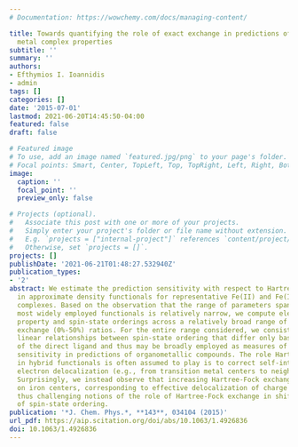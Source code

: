 ```yaml
---
# Documentation: https://wowchemy.com/docs/managing-content/

title: Towards quantifying the role of exact exchange in predictions of transition
  metal complex properties
subtitle: ''
summary: ''
authors:
- Efthymios I. Ioannidis
- admin
tags: []
categories: []
date: '2015-07-01'
lastmod: 2021-06-20T14:45:50-04:00
featured: false
draft: false

# Featured image
# To use, add an image named `featured.jpg/png` to your page's folder.
# Focal points: Smart, Center, TopLeft, Top, TopRight, Left, Right, BottomLeft, Bottom, BottomRight.
image:
  caption: ''
  focal_point: ''
  preview_only: false

# Projects (optional).
#   Associate this post with one or more of your projects.
#   Simply enter your project's folder or file name without extension.
#   E.g. `projects = ["internal-project"]` references `content/project/deep-learning/index.md`.
#   Otherwise, set `projects = []`.
projects: []
publishDate: '2021-06-21T01:48:27.532940Z'
publication_types:
- '2'
abstract: We estimate the prediction sensitivity with respect to Hartree-Fock exchange
  in approximate density functionals for representative Fe(II) and Fe(III) octahedral
  complexes. Based on the observation that the range of parameters spanned by the
  most widely employed functionals is relatively narrow, we compute electronic structure
  property and spin-state orderings across a relatively broad range of Hartree-Fock
  exchange (0%-50%) ratios. For the entire range considered, we consistently observe
  linear relationships between spin-state ordering that differ only based on the element
  of the direct ligand and thus may be broadly employed as measures of functional
  sensitivity in predictions of organometallic compounds. The role Hartree-Fock exchange
  in hybrid functionals is often assumed to play is to correct self-interaction error-driven
  electron delocalization (e.g., from transition metal centers to neighboring ligands).
  Surprisingly, we instead observe that increasing Hartree-Fock exchange reduces charge
  on iron centers, corresponding to effective delocalization of charge to ligands,
  thus challenging notions of the role of Hartree-Fock exchange in shifting predictions
  of spin-state ordering.
publication: '*J. Chem. Phys.*, **143**, 034104 (2015)'
url_pdf: https://aip.scitation.org/doi/abs/10.1063/1.4926836
doi: 10.1063/1.4926836
---
```

